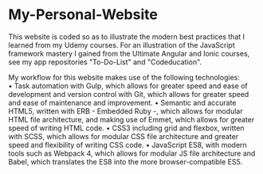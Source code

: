 # My-Personal-Website
   This website is coded so as to illustrate the modern best practices that I learned from my Udemy courses. For an illustration of the JavaScript framework mastery I gained from the Ultimate Angular and Ionic courses, see my app repositories "To-Do-List" and "Codeducation".

   My workflow for this website makes use of the following technologies:   
      • Task automation with Gulp, which allows for greater speed and ease of development and version control with Git, which allows for greater speed and ease of maintenance and improvement. 
      • Semantic and accurate HTML5, written with ERB - Embedded Ruby -, which allows for modular HTML file architecture, and making use of Emmet, which allows for greater speed of writing HTML code.
      • CSS3 including grid and flexbox, written with SCSS, which allows for modular CSS file architecture and greater speed and flexibility of writing CSS code. 
      • JavaScript ES8, with modern tools such as Webpack 4, which allows for modular JS file architecture and Babel, which translates the ES8 into the more browser-compatible ES5.


